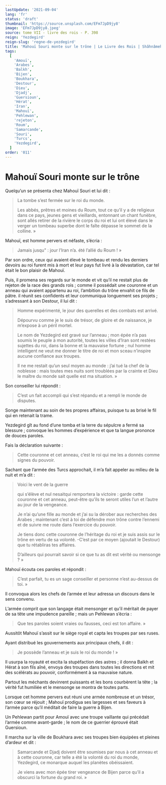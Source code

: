 ```yaml
---
lastUpdate: '2021-09-04'
lang: 'fr'
status: 'draft'
thumbnail: 'https://source.unsplash.com/EFm7JpD9jy8'
image: 'EFm7JpD9jy8.jpeg'
source: tome VII - livre des rois - P. 398
reign: 'Yezdegird'
reign-slug: 'regne-de-yezdegird'
title: 'Mahouï Souri monte sur le trône | Le Livre des Rois | Shâhnâmeh'
tags:
  [
    'Amouï',
    'Arabes',
    'Balkh',
    'Bijen',
    'Boukhara',
    'Destour',
    'Dieu',
    'Djadj',
    'Guersioun',
    'Hérat',
    'Iran',
    'Mahouï',
    'Pehlewan',
    'rejeton',
    'Roum',
    'Samarcande',
    'Souri',
    'Turcs',
    'Yezdegird',
  ]
order: '011'
---
```


<!-- LTeX: language=fr -->

# Mahouï Souri monte sur le trône

Quelqu’un se présenta chez Mahouï Souri et lui dit :

> La tombe s’est fermée sur le roi du monde.
>
> Les abbés, prêtres et moines du Roum, tout ce qu’il y a de religieux dans ce pays, jeunes gens et vieillards, entonnant un chant funèbre, sont allés retirer de la rivière le corps du roi et lui ont élevé dans le verger un tombeau superbe dont le faîte dépasse le sommet de la colline. »

Mahouï, est homme pervers et néfaste, s’écria :

> Jamais jusqu" : jour l’Iran n’a. été l’allié du Roum ! »

Par son ordre, ceux qui avaient élevé le tombeau et rendu les derniers devoirs au roi furent mis à mort et leur pays fut livré à la dévastation, car tel était le bon plaisir de Mahouï.

Puis, il promena ses regards sur le monde et vit qu’il ne restait plus de rejeton de la race des grands rois ; comme il possédait une couronne et un anneau qui avaient appartenu au roi, l’ambition du trône envahit ce fils de pâtre. il réunit ses confidents et leur communiqua longuement ses projets ; s’adressant à son Destour, il lui dit :

> Homme expérimenté, le jour des querelles et des combats est arrivé.
>
> Dépourvu comme je le suis de trésor, de gloire et de naissance, je m’expose à un péril mortel.
>
> Le nom de Yezdegird est gravé sur l’anneau ; mon épée n’a pas soumis le peuple à mon autorité, toutes les villes d’Iran sont restées sujettes du roi, dans la bonne et la mauvaise fortune ; nul homme intelligent ne veut me donner le titre de roi et mon sceau n’inspire aucune confiance aux troupes.
>
> Il ne me restait qu’un seul moyen au monde : j’ai tué la chef de la noblesse : mais toutes mes nuits sont troublées par la crainte et Dieu le maître du monde sait quelle est ma situation. »

Son conseiller lui répondit :

> C’est un fait accompli qui s’est répandu et a rempli le monde de disputes.

Songe maintenant au soin de tes propres affairas, puisque tu as brisé le fil qui en retenait la trame.

Yezdegird gît au fond d’une tomba et la terre du sépulcre a fermé sa blessure ; convoque les hommes d’expérience et que ta langue prononce de douces paroles.

Fais la déclaration suivante :

> Cette couronne et cet anneau, c’est le roi qui me les a donnés comme signes du pouvoir.

Sachant que l’armée des Turcs approchait, il m’a fait appeler au milieu de la nuit et m’a dit :

> Voici le vent de la guerre
>
> qui s’élève et nul nesaitqui remportera la victoire : garde cette couronne et cet anneau, peut-être qu’ils te seront utiles l’un et l’autre au jour de la vengeance.
>
> Je n’ai qu’une fille au monde et j’ai su la dérober aux recherches des Arabes ; maintenant c’est à toi de défendre mon trône contre l’ennemi et de suivre me route dans l’exercice du pouvoir.
>
> Je tiens donc cette couronne de l’héritage du roi et je suis assis sur le trône en vertu de sa volonté. -C’est par ce moyen (ajoutait le Destour) que tu rétabliras tes affaires.
>
> D’ailleurs qui pourrait savoir si ce que tu as dit est vérité ou mensonge ? »

Mahouï écouta ces paroles et répondit :

> C’est parfait, tu es un sage conseiller et personne n’est au-dessus de toi. »

Il convoqua alors les chefs de l’armée et leur adressa un discours dans le sens convenu.

L’armée comprit que son langage était mensonger et qu’il méritait de payer de sa tête une impudence pareille ; mais un Pehlewan s’écria :

> Que tes paroles soient vraies ou fausses, ceci est ton affaire. »

Aussitôt Mahouï s’assit sur le siège royal et capta les troupes par ses ruses.

Ayant distribué les gouvernements aux principaux chefs, il dit :

> Je possède l’anneau et je suis le roi du monde ! »

Il usurpa la royauté et excita la stupéfaction des astres ; il donna Balkh et Hérat à son fils aîné, envoya des troupes dans toutes les directions et mit des scélérats au pouvoir, conformément à sa mauvaise nature.

Partout les méchants devinrent puissants et les bons courbèrent la tête ; la vérité fut humiliée et le mensonge se montra de toutes parts.

Lorsque cet homme pervers eut réuni une armée nombreuse et un trésor, son cœur se réjouit ; Mahouï prodigua ses largesses et ses faveurs à l’armée parce qu’il méditait de faire la guerre à Bijen.

Un Pehlewan partit pour Amouï avec une troupe vaillante qui précédait l’armée comme avant-garde ; le nom de ce guerrier éprouvé était Guersioun.

Il marcha sur la ville de Boukhara avec ses troupes bien équipées et pleines d’ardeur et dit :

> Samarcande et Djadj doivent être soumises par nous à cet anneau et à cette couronne, car telle a été la volonté du roi du monde, Yezdegird, ce monarque auquel les planètes obéissaient.
>
> Je viens avec mon épée tirer vengeance de Bijen parce qu’il a obscurci la fortune du grand roi. »
